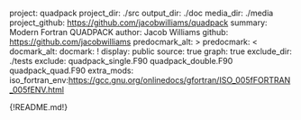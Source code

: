 project: quadpack
project_dir: ./src
output_dir: ./doc
media_dir: ./media
project_github: https://github.com/jacobwilliams/quadpack
summary: Modern Fortran QUADPACK
author: Jacob Williams
github: https://github.com/jacobwilliams
predocmark_alt: >
predocmark: <
docmark_alt:
docmark: !
display: public
source: true
graph: true
exclude_dir: ./tests
exclude: quadpack_single.F90
         quadpack_double.F90
         quadpack_quad.F90
extra_mods: iso_fortran_env:https://gcc.gnu.org/onlinedocs/gfortran/ISO_005fFORTRAN_005fENV.html

{!README.md!}